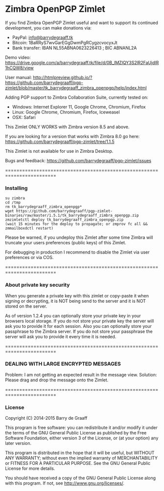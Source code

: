 Zimbra OpenPGP Zimlet
==========

If you find Zimbra OpenPGP Zimlet useful and want to support its continued development, you can make donations via:
- PayPal: info@barrydegraaff.tk
- Bitcoin: 1BaRRyS7wvGarEGgDwmPgRCygzcvocyxJt
- Bank transfer: IBAN NL55ABNA0623226413 ; BIC ABNANL2A

Demo video: https://drive.google.com/a/barrydegraaff.tk/file/d/0B_lMZlQY3S2lR2FaUjdlR1hCQW8/view

User manual: http://htmlpreview.github.io/?https://github.com/barrydegraaff/pgp-zimlet/blob/master/tk_barrydegraaff_zimbra_openpgp/help/index.html

Adding PGP support to Zimbra Collaboration Suite, currently tested on:
- Windows: Internet Explorer 11, Google Chrome, Chromium, Firefox
- Linux: Google Chrome, Chromium, Firefox, Iceweasel
- OSX: Safari

This Zimlet ONLY WORKS with Zimbra version 8.5 and above.

If you are looking for a version that works with Zimbra 8.0 go here:
https://github.com/barrydegraaff/pgp-zimlet/tree/1.1.5

This Zimlet is not available for use in Zimbra Desktop.

Bugs and feedback: https://github.com/barrydegraaff/pgp-zimlet/issues

========================================================================

### Installing

    su zimbra
    cd /tmp
    rm tk_barrydegraaff_zimbra_openpgp*
    wget https://github.com/barrydegraaff/pgp-zimlet-binaries/raw/master/1.5.1/tk_barrydegraaff_zimbra_openpgp.zip
    zmzimletctl deploy tk_barrydegraaff_zimbra_openpgp.zip
    (wait 15 minutes for the deploy to propagate; or zmprov fc all && zmmailboxdctl restart)

Please be warned, if you undeploy this Zimlet after some time Zimbra will truncate your users preferences (public keys) of this Zimlet.

For debugging in production I recommend to disable the Zimlet via user preferences or via COS.

========================================================================

### About private key security

When you generate a private key with this zimlet or copy-paste it when signing or decrypting, it is NOT being send to the server and it is NOT stored on the server.

As of version 1.2.4 you can optionally store your private key in your browsers local storage. If you do not store your private key the server will ask you to provide it for each session. Also you can optionally store your passphrase to the Zimbra server. If you do not store your passphrase the server will ask you to provide it every time it is needed.

========================================================================

### DEALING WITH LARGE ENCRYPTED MESSAGES

Problem: I am not getting an expected result in the message view.
Solution: Please drag and drop the message onto the Zimlet.

========================================================================

### License

Copyright (C) 2014-2015  Barry de Graaff

This program is free software: you can redistribute it and/or modify
it under the terms of the GNU General Public License as published by
the Free Software Foundation, either version 3 of the License, or
(at your option) any later version.

This program is distributed in the hope that it will be useful,
but WITHOUT ANY WARRANTY; without even the implied warranty of
MERCHANTABILITY or FITNESS FOR A PARTICULAR PURPOSE.  See the
GNU General Public License for more details.

You should have received a copy of the GNU General Public License
along with this program.  If not, see http://www.gnu.org/licenses/.
